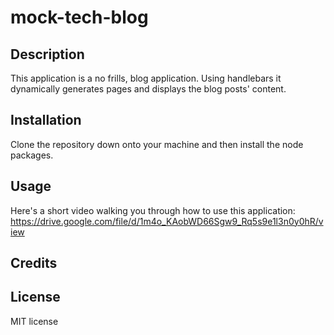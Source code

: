 # mock-tech-blog

## Description
This application is a no frills, blog application. Using handlebars it dynamically generates pages and displays the blog posts' content.

## Installation
Clone the repository down onto your machine and then install the node packages.

## Usage
Here's a short video walking you through how to use this application:
https://drive.google.com/file/d/1m4o_KAobWD66Sgw9_Rq5s9e1l3n0y0hR/view

## Credits

## License
MIT license